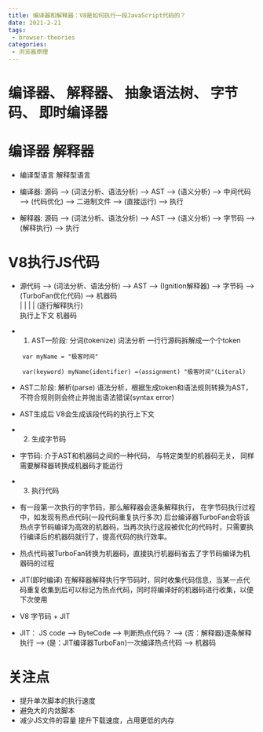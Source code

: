 ```yaml
---
title: 编译器和解释器：V8是如何执行一段JavaScript代码的？
date: 2021-2-21
tags:
 - browser-theories
categories: 
 - 浏览器原理
---
```


# 编译器、 解释器、 抽象语法树、 字节码、 即时编译器

# 编译器 解释器

- 编译型语言 解释型语言

- 编译器: 源码 --> (词法分析、语法分析) --> AST --> (语义分析) --> 中间代码 --> (代码优化) --> 二进制文件 --> (直接运行) --> 执行

- 解释器: 源码 --> (词法分析、语法分析) --> AST --> (语义分析) --> 字节码 --> (解释执行) --> 执行

# V8执行JS代码

- 源代码 --> (词法分析、语法分析) --> AST --> (Ignition解释器) --> 字节码 --> (TurboFan优化代码) --> 机器码													
 						|											|
                        |       									| (逐行解释执行)	
                     执行上下文        							  机器码

- 1. AST一阶段: 分词(tokenize) 词法分析 一行行源码拆解成一个个token 

```
	var myName = "极客时间"

	var(keyword) myName(identifier) =(assignment) "极客时间"(Literal)
```

- AST二阶段: 解析(parse) 语法分析，根据生成token和语法规则转换为AST，不符合规则则会终止并抛出语法错误(syntax error)

- AST生成后 V8会生成该段代码的执行上下文

- 2. 生成字节码

- 字节码: 介于AST和机器码之间的一种代码， 与特定类型的机器码无关， 同样需要解释器转换成机器码才能运行

- 3. 执行代码

- 有一段第一次执行的字节码，那么解释器会逐条解释执行， 在字节码执行过程中，如发现有热点代码(一段代码重复执行多次) 后台编译器TurboFan会将该热点字节码编译为高效的机器码，当再次执行这段被优化的代码时，只需要执行编译后的机器码就行了，提高代码的执行效率。

- 热点代码被TurboFan转换为机器码，直接执行机器码省去了字节码编译为机器码的过程

- JIT(即时编译) 在解释器解释执行字节码时，同时收集代码信息，当某一点代码重复收集到后可以标记为热点代码，同时将编译好的机器码进行收集，以便下次使用

- V8 字节码 + JIT

- JIT： JS code --> ByteCode --> 判断热点代码？ --> (否：解释器)逐条解释执行 --> (是：JIT编译器TurboFan)一次编译热点代码 --> 机器码

# 关注点

- 提升单次脚本的执行速度
- 避免大的内敛脚本
- 减少JS文件的容量 提升下载速度，占用更低的内存
